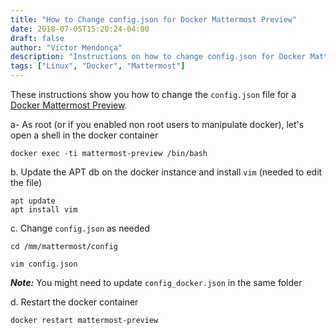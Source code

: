 ```yaml
---
title: "How to Change config.json for Docker Mattermost Preview"
date: 2018-07-05T15:20:24-04:00
draft: false
author: "Victor Mendonça"
description: "Instructions on how to change config.json for Docker Mattermost preview"
tags: ["Linux", "Docker", "Mattermost"]
---
```


These instructions show you how to change the `config.json` file for a [Docker Mattermost Preview](https://hub.docker.com/r/mattermost/mattermost-preview/).


a- As root (or if you enabled non root users to manipulate docker), let's open a shell in the docker container

```
docker exec -ti mattermost-preview /bin/bash
```

b. Update the APT db on the docker instance and install `vim` (needed to edit the file)

```
apt update
apt install vim
```

c. Change `config.json` as needed

```
cd /mm/mattermost/config

vim config.json
```

_**Note:**_ You might need to update `config_docker.json` in the same folder

d. Restart the docker container

```
docker restart mattermost-preview
```
